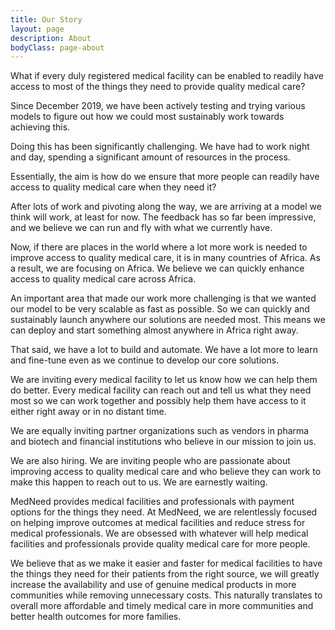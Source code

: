 ```yaml
---
title: Our Story
layout: page
description: About
bodyClass: page-about
---
```


What if every duly registered medical facility can be enabled to readily have access to most of the things they need to provide quality medical care?  

Since December 2019, we have been actively testing and trying various models to figure out how we could most sustainably work towards achieving this. 

Doing this has been significantly challenging. We have had to work night and day, spending a significant amount of resources in the process.

Essentially, the aim is how do we ensure that more people can readily have access to quality medical care when they need it?

After lots of work and pivoting along the way, we are arriving at a model we think will work, at least for now. The feedback has so far been impressive, and we believe we can run and fly with what we currently have.

Now, if there are places in the world where a lot more work is needed to improve access to quality medical care, it is in many countries of Africa. As a result, we are focusing on Africa. We believe we can quickly enhance access to quality medical care across Africa.

An important area that made our work more challenging is that we wanted our model to be very scalable as fast as possible. So we can quickly and sustainably launch anywhere our solutions are needed most. This means we can deploy and start something almost anywhere in Africa right away.

That said, we have a lot to build and automate. We have a lot more to learn and fine-tune even as we continue to develop our core solutions. 

We are inviting every medical facility to let us know how we can help them do better. Every medical facility can reach out and tell us what they need most so we can work together and possibly help them have access to it either right away or in no distant time. 

We are equally inviting partner organizations such as vendors in pharma and biotech and financial institutions who believe in our mission to join us.

We are also hiring. We are inviting people who are passionate about improving access to quality medical care and who believe they can work to make this happen to reach out to us. We are earnestly waiting.

MedNeed provides medical facilities and professionals with payment options for the things they need. At MedNeed, we are relentlessly focused on helping improve outcomes at medical facilities and reduce stress for medical professionals. We are obsessed with whatever will help medical facilities and professionals provide quality medical care for more people.

We believe that as we make it easier and faster for medical facilities to have the things they need for their patients from the right source, we will greatly increase the availability and use of genuine medical products in more communities while removing unnecessary costs. This naturally translates to overall more affordable and timely medical care in more communities and better health outcomes for more families.

